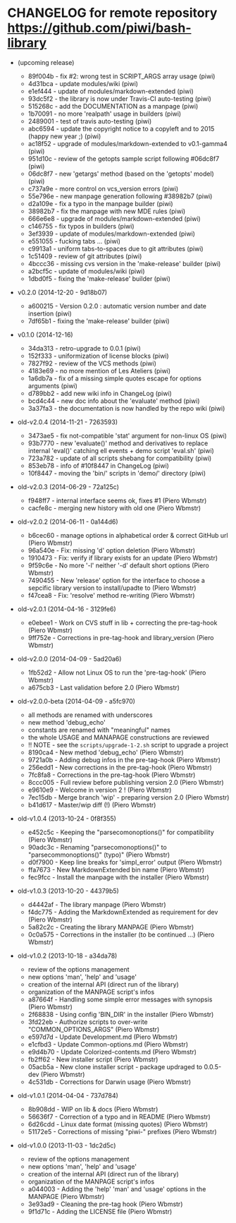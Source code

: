 # CHANGELOG for remote repository  https://github.com/piwi/bash-library

* (upcoming release)

    * 89f004b - fix #2: wrong test in SCRIPT_ARGS array usage (piwi)
    * 4d31bca - update modules/wiki (piwi)
    * e1ef444 - update of modules/markdown-extended (piwi)
    * 93dc5f2 - the library is now under Travis-CI auto-testing (piwi)
    * 515268c - add the DOCUMENTATION as a manpage (piwi)
    * 1b70091 - no more 'realpath' usage in builders (piwi)
    * 2489001 - test of travis auto-testing (piwi)
    * abc6594 - update the copyright notice to a copyleft and to 2015 (happy new year ;) (piwi)
    * ac18f52 - upgrade of modules/markdown-extended to v0.1-gamma4 (piwi)
    * 951d10c - review of the getopts sample script following #06dc8f7 (piwi)
    * 06dc8f7 - new 'getargs' method (based on the 'getopts' model) (piwi)
    * c737a9e - more control on vcs_version errors (piwi)
    * 55e796e - new manpage generation following #38982b7 (piwi)
    * d2a109e - fix a typo in the manpage builder (piwi)
    * 38982b7 - fix the manpage with new MDE rules (piwi)
    * 666e6e8 - upgrade of modules/markdown-extended (piwi)
    * c146755 - fix typos in builders (piwi)
    * 3ef3939 - update of modules/markdown-extended (piwi)
    * e551055 - fucking tabs ... (piwi)
    * c9913a1 - uniform tabs-to-spaces due to git attributes (piwi)
    * 1c51409 - review of git attributes (piwi)
    * 4bccc36 - missing cvs version in the 'make-release' builder (piwi)
    * a2bcf5c - update of modules/wiki (piwi)
    * 1dbd0f5 - fixing the 'make-release' builder (piwi)

* v0.2.0 (2014-12-20 - 9d18b07)

    * a600215 - Version 0.2.0 : automatic version number and date insertion (piwi)
    * 7df65b1 - fixing the 'make-release' builder (piwi)

* v0.1.0 (2014-12-16)

    * 34da313 - retro-upgrade to 0.0.1 (piwi)
    * 152f333 - uniformization of license blocks (piwi)
    * 7827f92 - review of the VCS methods (piwi)
    * 4183e69 - no more mention of Les Ateliers (piwi)
    * 1a6db7a - fix of a missing simple quotes escape for options arguments (piwi)
    * d789bb2 - add new wiki info in ChangeLog (piwi)
    * bcd4c44 - new doc info about the 'evaluate' method (piwi)
    * 3a37fa3 - the documentation is now handled by the repo wiki (piwi)

* old-v2.0.4 (2014-11-21 - 7263593)

    * 3473ae5 - fix not-compatible 'stat' argument for non-linux OS (piwi)
    * 93b7770 - new 'evaluate()' method and derivatives to replace internal 'eval()' catching ell events + demo script 'eval.sh' (piwi)
    * 723a782 - update of all scripts shebang for compatibility (piwi)
    * 853eb78 - info of #10f8447 in ChangeLog (piwi)
    * 10f8447 - moving the 'bin/' scripts in 'demo/' directory (piwi)

* old-v2.0.3 (2014-06-29 - 72a125c)

    * f948ff7 - internal interface seems ok, fixes #1 (Piero Wbmstr)
    * cacfe8c - merging new history with old one (Piero Wbmstr)

* old-v2.0.2 (2014-06-11 - 0a144d6)

    * b6cec60 - manage options in alphabetical order & correct GitHub url (Piero Wbmstr)
    * 96a540e - Fix: missing 'd' option deletion (Piero Wbmstr)
    * 1910473 - Fix: verify if library exists for an update (Piero Wbmstr)
    * 9f59c6e - No more '-l' neither '-d' default short options (Piero Wbmstr)
    * 7490455 - New 'release' option for the interface to choose a sepcific library version to install/upadte to (Piero Wbmstr)
    * f47cea8 - Fix: 'resolve' method re-writing (Piero Wbmstr)

* old-v2.0.1 (2014-04-16 - 3129fe6)

    * e0ebee1 - Work on CVS stuff in lib + correcting the pre-tag-hook (Piero Wbmstr)
    * 9ff752e - Corrections in pre-tag-hook and library_version (Piero Wbmstr)

* old-v2.0.0 (2014-04-09 - 5ad20a6)

    * 1fb52d2 - Allow not Linux OS to run the 'pre-tag-hook' (Piero Wbmstr)
    * a675cb3 - Last validation before 2.0 (Piero Wbmstr)

* old-v2.0.0-beta (2014-04-09 - a5fc970)

    *   all methods are renamed with underscores
    *   new method 'debug_echo'
    *   constants are renamed with "meaningful" names
    *   the whole USAGE and MANAPAGE constructions are reviewed
    *   !! NOTE - see the `scripts/upgrade-1-2.sh` script to upgrade a project
    * 8190ca4 - New method 'debug_echo' (Piero Wbmstr)
    * 9721a0b - Adding debug infos in the pre-tag-hook (Piero Wbmstr)
    * 256edd1 - New corrections in the pre-tag-hook (Piero Wbmstr)
    * 7fc8fa8 - Corrections in the pre-tag-hook (Piero Wbmstr)
    * 8ccc005 - Full review before publishing version 2.0 (Piero Wbmstr)
    * e9610e9 - Welcome in version 2 ! (Piero Wbmstr)
    * 7ec15db - Merge branch 'wip' - preparing version 2.0 (Piero Wbmstr)
    * b41d617 - Master/wip diff (!) (Piero Wbmstr)

* old-v1.0.4 (2013-10-24 - 0f8f355)

    * e452c5c - Keeping the "parsecomonoptions()" for compatibility (Piero Wbmstr)
    * 90adc3c - Renaming "parsecomonoptions()" to "parsecommonoptions()" (typo)" (Piero Wbmstr)
    * d0f7900 - Keep line breaks for 'simpl_error' output (Piero Wbmstr)
    * ffa7673 - New MarkdownExtended bin name (Piero Wbmstr)
    * fec9fcc - Install the manpage with the installer (Piero Wbmstr)

* old-v1.0.3 (2013-10-20 - 44379b5)

    * d4442af - The library manpage (Piero Wbmstr)
    * f4dc775 - Adding the MarkdownExtended as requirement for dev (Piero Wbmstr)
    * 5a82c2c - Creating the library MANPAGE (Piero Wbmstr)
    * 0c0a575 - Corrections in the installer (to be continued …) (Piero Wbmstr)

* old-v1.0.2 (2013-10-18 - a34da78)

    *   review of the options management
    *   new options 'man', 'help' and 'usage'
    *   creation of the internal API (direct run of the library)
    *   organization of the MANPAGE script's infos
    * a87664f - Handling some simple error messages with synopsis (Piero Wbmstr)
    * 2f68838 - Using config 'BIN_DIR' in the installer (Piero Wbmstr)
    * 3fd22eb - Authorize scripts to over-write "COMMON_OPTIONS_ARGS" (Piero Wbmstr)
    * e597d7d - Update Development.md (Piero Wbmstr)
    * e1cfbd3 - Update Common-options.md (Piero Wbmstr)
    * e9d4b70 - Update Colorized-contents.md (Piero Wbmstr)
    * fb2ff62 - New installer script (Piero Wbmstr)
    * 05acb5a - New clone installer script - package updraged to 0.0.5-dev (Piero Wbmstr)
    * 4c531db - Corrections for Darwin usage (Piero Wbmstr)

* old-v1.0.1 (2014-04-04 - 737d784)

    * 8b908dd - WIP on lib & docs (Piero Wbmstr)
    * 56636f7 - Correction of a typo and in README (Piero Wbmstr)
    * 6d26cdd - Linux date format (missing quotes) (Piero Wbmstr)
    * 51172e5 - Corrections of missing "piwi-" prefixes (Piero Wbmstr)

* old-v1.0.0 (2013-11-03 - 1dc2d5c)

    *   review of the options management
    *   new options 'man', 'help' and 'usage'
    *   creation of the internal API (direct run of the library)
    *   organization of the MANPAGE script's infos
    * a044003 - Adding the 'help' 'man' and 'usage' options in the MANPAGE (Piero Wbmstr)
    * 3e93ad9 - Cleaning the pre-tag hook (Piero Wbmstr)
    * 9f1d71c - Adding the LICENSE file (Piero Wbmstr)

